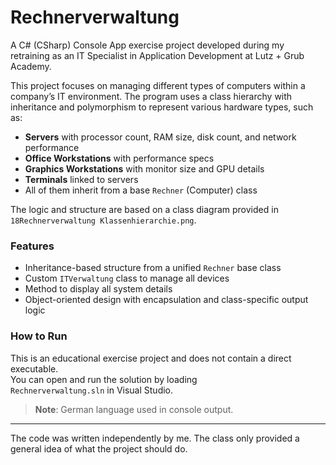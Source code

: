 # Rechnerverwaltung

A C# (CSharp) Console App exercise project developed during my retraining as an IT Specialist in Application Development at Lutz + Grub Academy.

This project focuses on managing different types of computers within a company’s IT environment. The program uses a class hierarchy with inheritance and polymorphism to represent various hardware types, such as:

- **Servers** with processor count, RAM size, disk count, and network performance
- **Office Workstations** with performance specs
- **Graphics Workstations** with monitor size and GPU details
- **Terminals** linked to servers
- All of them inherit from a base `Rechner` (Computer) class

The logic and structure are based on a class diagram provided in  
`18Rechnerverwaltung Klassenhierarchie.png`.

### Features

- Inheritance-based structure from a unified `Rechner` base class
- Custom `ITVerwaltung` class to manage all devices
- Method to display all system details
- Object-oriented design with encapsulation and class-specific output logic

### How to Run

This is an educational exercise project and does not contain a direct executable.  
You can open and run the solution by loading  
`Rechnerverwaltung.sln` in Visual Studio.

> **Note**: German language used in console output.

---

The code was written independently by me. The class only provided a general idea of what the project should do.
